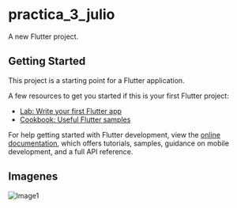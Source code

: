 # practica_3_julio

A new Flutter project.

## Getting Started

This project is a starting point for a Flutter application.

A few resources to get you started if this is your first Flutter project:

- [Lab: Write your first Flutter app](https://docs.flutter.dev/get-started/codelab)
- [Cookbook: Useful Flutter samples](https://docs.flutter.dev/cookbook)

For help getting started with Flutter development, view the
[online documentation](https://docs.flutter.dev/), which offers tutorials,
samples, guidance on mobile development, and a full API reference.

## Imagenes
![Image1](https://user-images.githubusercontent.com/79267359/264154172-e1a8d733-3dd6-4344-b443-77f2ef39aca4.PNG)
